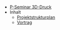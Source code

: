 - [P-Seminar 3D-Druck](README.md)
- Inhalt
  - [Projektstrukturplan](strukturplan.md)
  - [Vortrag](vortrag.md)
